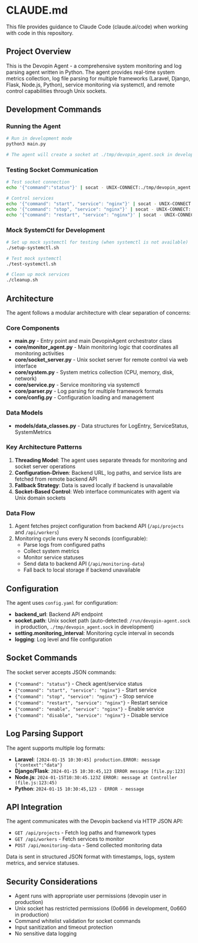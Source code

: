 # CLAUDE.md

This file provides guidance to Claude Code (claude.ai/code) when working with code in this repository.

## Project Overview

This is the Devopin Agent - a comprehensive system monitoring and log parsing agent written in Python. The agent provides real-time system metrics collection, log file parsing for multiple frameworks (Laravel, Django, Flask, Node.js, Python), service monitoring via systemctl, and remote control capabilities through Unix sockets.

## Development Commands

### Running the Agent
```bash
# Run in development mode
python3 main.py

# The agent will create a socket at ./tmp/devopin_agent.sock in development
```

### Testing Socket Communication
```bash
# Test socket connection
echo '{"command":"status"}' | socat - UNIX-CONNECT:./tmp/devopin_agent.sock

# Control services
echo '{"command": "start", "service": "nginx"}' | socat - UNIX-CONNECT:./tmp/devopin_agent.sock
echo '{"command": "stop", "service": "nginx"}' | socat - UNIX-CONNECT:./tmp/devopin_agent.sock
echo '{"command": "restart", "service": "nginx"}' | socat - UNIX-CONNECT:./tmp/devopin_agent.sock
```

### Mock SystemCtl for Development
```bash
# Set up mock systemctl for testing (when systemctl is not available)
./setup-systemctl.sh

# Test mock systemctl
./test-systemctl.sh

# Clean up mock services
./cleanup.sh
```

## Architecture

The agent follows a modular architecture with clear separation of concerns:

### Core Components
- **main.py** - Entry point and main DevopinAgent orchestrator class
- **core/monitor_agent.py** - Main monitoring logic that coordinates all monitoring activities
- **core/socket_server.py** - Unix socket server for remote control via web interface
- **core/system.py** - System metrics collection (CPU, memory, disk, network)
- **core/service.py** - Service monitoring via systemctl
- **core/parser.py** - Log parsing for multiple framework formats
- **core/config.py** - Configuration loading and management

### Data Models
- **models/data_classes.py** - Data structures for LogEntry, ServiceStatus, SystemMetrics

### Key Architecture Patterns

1. **Threading Model**: The agent uses separate threads for monitoring and socket server operations
2. **Configuration-Driven**: Backend URL, log paths, and service lists are fetched from remote backend API
3. **Fallback Strategy**: Data is saved locally if backend is unavailable
4. **Socket-Based Control**: Web interface communicates with agent via Unix domain sockets

### Data Flow
1. Agent fetches project configuration from backend API (`/api/projects` and `/api/workers`)
2. Monitoring cycle runs every N seconds (configurable):
   - Parse logs from configured paths
   - Collect system metrics
   - Monitor service statuses
   - Send data to backend API (`/api/monitoring-data`)
   - Fall back to local storage if backend unavailable

## Configuration

The agent uses `config.yaml` for configuration:
- **backend_url**: Backend API endpoint
- **socket.path**: Unix socket path (auto-detected: `/run/devopin-agent.sock` in production, `./tmp/devopin_agent.sock` in development)
- **setting.monitoring_interval**: Monitoring cycle interval in seconds
- **logging**: Log level and file configuration

## Socket Commands

The socket server accepts JSON commands:
- `{"command": "status"}` - Check agent/service status
- `{"command": "start", "service": "nginx"}` - Start service
- `{"command": "stop", "service": "nginx"}` - Stop service  
- `{"command": "restart", "service": "nginx"}` - Restart service
- `{"command": "enable", "service": "nginx"}` - Enable service
- `{"command": "disable", "service": "nginx"}` - Disable service

## Log Parsing Support

The agent supports multiple log formats:
- **Laravel**: `[2024-01-15 10:30:45] production.ERROR: message {"context":"data"}`
- **Django/Flask**: `2024-01-15 10:30:45,123 ERROR message [file.py:123]`
- **Node.js**: `2024-01-15T10:30:45.123Z ERROR: message at Controller (file.js:123:45)`
- **Python**: `2024-01-15 10:30:45,123 - ERROR - message`

## API Integration

The agent communicates with the Devopin backend via HTTP JSON API:
- `GET /api/projects` - Fetch log paths and framework types
- `GET /api/workers` - Fetch services to monitor
- `POST /api/monitoring-data` - Send collected monitoring data

Data is sent in structured JSON format with timestamps, logs, system metrics, and service statuses.

## Security Considerations

- Agent runs with appropriate user permissions (devopin user in production)
- Unix socket has restricted permissions (0o666 in development, 0o660 in production)
- Command whitelist validation for socket commands
- Input sanitization and timeout protection
- No sensitive data logging